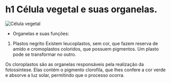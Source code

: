 # h1 Célula vegetal e suas organelas.



![Célula vegetal](https://user-images.githubusercontent.com/96310308/202107441-50a4ac9a-b71a-429d-8da3-6d8a587fe01a.png)

- Organelas e suas funções:

1. Plastos negrito
Existem leucoplastos, sem cor, que fazem reserva de amido e cromoplastos coloridos, que possuem pigmentos. Um plasto pode se transformar no outro.

Os cloroplastos são as organelas responsáveis pela realização da fotossíntese. Elas contém o pigmento clorofila, que lhes confere a cor verde e absorve a luz solar, permitindo que o processo ocorra.

